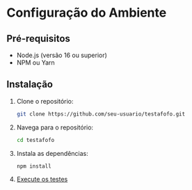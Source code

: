 # Configuração do Ambiente

## Pré-requisitos

- Node.js (versão 16 ou superior)
- NPM ou Yarn

## Instalação

1. Clone o repositório:
   ```bash
   git clone https://github.com/seu-usuario/testafofo.git
   ```

2. Navega para o repositório:
   ```bash
   cd testafofo
   ```

3. Instala as dependências:
   ```bash
   npm install
   ```

4. [Execute os testes](docs/running_tests.md)
